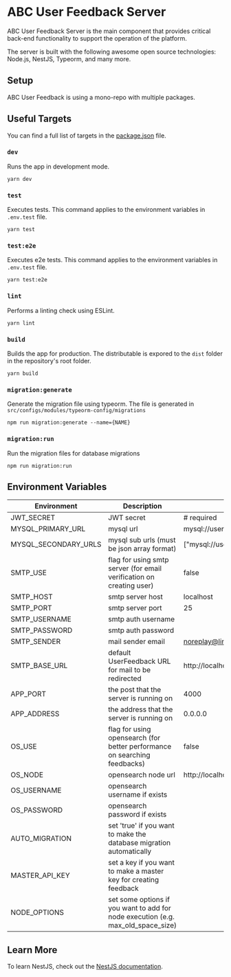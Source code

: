 # ABC User Feedback Server

ABC User Feedback Server is the main component that provides critical back-end functionality to support the operation of the platform.

The server is built with the following awesome open source technologies: Node.js, NestJS, Typeorm, and many more.

## Setup

ABC User Feedback is using a mono-repo with multiple packages.

## Useful Targets

You can find a full list of targets in the [package.json](./package.json) file.

### `dev`

Runs the app in development mode.

```
yarn dev
```

### `test`

Executes tests. This command applies to the environment variables in `.env.test` file.

```
yarn test
```

### `test:e2e`

Executes e2e tests. This command applies to the environment variables in `.env.test` file.

```
yarn test:e2e
```

### `lint`

Performs a linting check using ESLint.

```
yarn lint
```

### `build`

Builds the app for production. The distributable is expored to the `dist` folder in the repository's root folder.<br />

```
yarn build
```

### `migration:generate`

Generate the migration file using typeorm. The file is generated in `src/configs/modules/typeorm-config/migrations`

```
npm run migration:generate --name={NAME}
```

### `migration:run`

Run the migration files for database migrations

```
npm run migration:run
```

## Environment Variables

| Environment          | Description                                                                      | Default Value                                                      |
| -------------------- | -------------------------------------------------------------------------------- | ------------------------------------------------------------------ |
| JWT_SECRET           | JWT secret                                                                       | # required                                                         |
| MYSQL_PRIMARY_URL    | mysql url                                                                        | mysql://userfeedback:userfeedback@localhost:13306/userfeedback     |
| MYSQL_SECONDARY_URLS | mysql sub urls (must be json array format)                                       | ["mysql://userfeedback:userfeedback@localhost:13306/userfeedback"] |
| SMTP_USE             | flag for using smtp server (for email verification on creating user)             | false                                                              |
| SMTP_HOST            | smtp server host                                                                 | localhost                                                          |
| SMTP_PORT            | smtp server port                                                                 | 25                                                                 |
| SMTP_USERNAME        | smtp auth username                                                               |                                                                    |
| SMTP_PASSWORD        | smtp auth password                                                               |                                                                    |
| SMTP_SENDER          | mail sender email                                                                | noreplay@linecorp.com                                              |
| SMTP_BASE_URL        | default UserFeedback URL for mail to be redirected                               | http://localhost:3000                                              |
| APP_PORT             | the post that the server is running on                                           | 4000                                                               |
| APP_ADDRESS          | the address that the server is running on                                        | 0.0.0.0                                                            |
| OS_USE               | flag for using opensearch (for better performance on searching feedbacks)        | false                                                              |
| OS_NODE              | opensearch node url                                                              | http://localhost:9200                                              |
| OS_USERNAME          | opensearch username if exists                                                    |                                                                    |
| OS_PASSWORD          | opensearch password if exists                                                    |                                                                    |
| AUTO_MIGRATION       | set 'true' if you want to make the database migration automatically              |                                                                    |
| MASTER_API_KEY       | set a key if you want to make a master key for creating feedback                 |                                                                    |
| NODE_OPTIONS         | set some options if you want to add for node execution (e.g. max_old_space_size) |                                                                    |

## Learn More

To learn NestJS, check out the [NestJS documentation](https://nestjs.com/).
